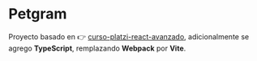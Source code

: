 # Petgram

Proyecto basado en 👉 [curso-platzi-react-avanzado](https://github.com/midudev/curso-platzi-react-avanzado), adicionalmente se agrego **TypeScript**, remplazando **Webpack** por **Vite**.
